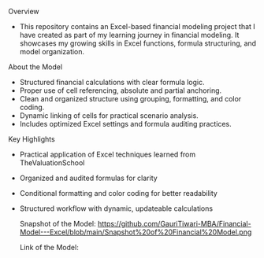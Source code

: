 Overview
- This repository contains an Excel-based financial modeling project that I have created as part of my learning journey in financial modeling. It showcases my growing skills in Excel functions, formula structuring, and model organization.

About the Model
- Structured financial calculations with clear formula logic.
- Proper use of cell referencing, absolute and partial anchoring.
- Clean and organized structure using grouping, formatting, and color coding.
- Dynamic linking of cells for practical scenario analysis.
- Includes optimized Excel settings and formula auditing practices.

Key Highlights
- Practical application of Excel techniques learned from TheValuationSchool
- Organized and audited formulas for clarity
- Conditional formatting and color coding for better readability
- Structured workflow with dynamic, updateable calculations

  Snapshot of the Model:
  https://github.com/GauriTiwari-MBA/Financial-Model---Excel/blob/main/Snapshot%20of%20Financial%20Model.png

  Link of the Model: 
